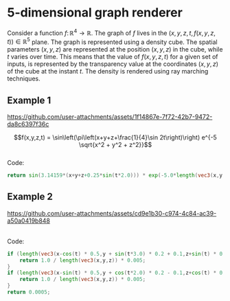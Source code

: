 # 5-dimensional graph renderer
Consider a function $f\colon\mathbb{R}^4 \to \mathbb{R}$. The graph of $f$
lives in the $(x,y,z,t,f(x,y,z,t)) \in \mathbb{R}^5$ plane.
The graph is represented using a density cube.
The spatial parameters $(x,y,z)$ are represented at the position
$(x,y,z)$ in the cube, while $t$ varies over time.
This means that the value of $f(x,y,z,t)$ for a given set of inputs,
is represented by the transparency value at the coordinates $(x,y,z)$ of the cube at the instant $t$.
The density is rendered using ray marching techniques.

## Example 1


https://github.com/user-attachments/assets/1f14867e-7f72-42b7-9472-da8c6397f36c


$$f(x,y,z,t) = \sin\left(\pi\left(x+y+z+\frac{1}{4}\sin 2t\right)\right) e^{-5 \sqrt{x^2 + y^2 + z^2}}$$
<br>
Code:
```glsl
return sin(3.14159*(x+y+z+0.25*sin(t*2.0))) * exp(-5.0*length(vec3(x,y,z)));
```

## Example 2


https://github.com/user-attachments/assets/cd9e1b30-c974-4c84-ac39-a50a0419b848

<br>
Code:

```glsl
if (length(vec3(x-cos(t) * 0.5,y + sin(t*3.0) * 0.2 + 0.1,z+sin(t) * 0.5)) < 0.3) {
    return 1.0 / length(vec3(x,y,z)) * 0.005;
}
if (length(vec3(x-sin(t) * 0.5,y + cos(t*2.0) * 0.2 - 0.1,z+cos(t) * 0.5)) < 0.2) {
    return 1.0 / length(vec3(x,y,z)) * 0.005;
}
return 0.0005;
```
